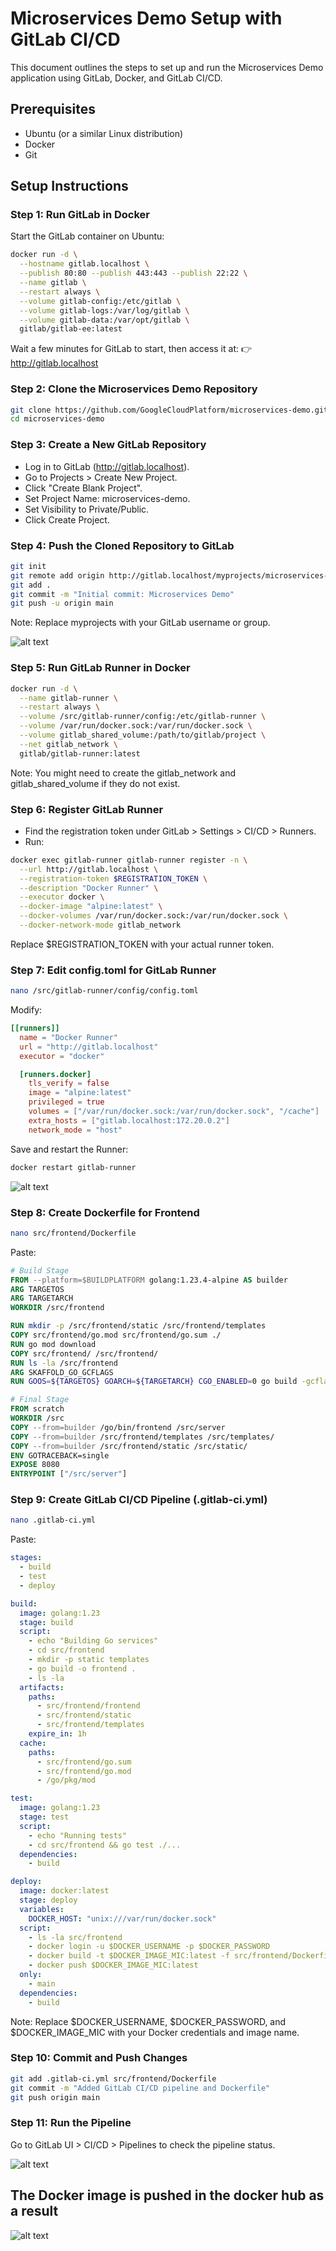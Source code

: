 
# Microservices Demo Setup with GitLab CI/CD

This document outlines the steps to set up and run the Microservices Demo application using GitLab, Docker, and GitLab CI/CD.

## Prerequisites

- Ubuntu (or a similar Linux distribution)
- Docker
- Git

## Setup Instructions

### Step 1: Run GitLab in Docker

Start the GitLab container on Ubuntu:

```bash
docker run -d \
  --hostname gitlab.localhost \
  --publish 80:80 --publish 443:443 --publish 22:22 \
  --name gitlab \
  --restart always \
  --volume gitlab-config:/etc/gitlab \
  --volume gitlab-logs:/var/log/gitlab \
  --volume gitlab-data:/var/opt/gitlab \
  gitlab/gitlab-ee:latest
```

Wait a few minutes for GitLab to start, then access it at:
👉 http://gitlab.localhost

### Step 2: Clone the Microservices Demo Repository

```bash
git clone https://github.com/GoogleCloudPlatform/microservices-demo.git
cd microservices-demo
```

### Step 3: Create a New GitLab Repository

 * Log in to GitLab (http://gitlab.localhost).
 * Go to Projects > Create New Project.
 * Click "Create Blank Project".
 * Set Project Name: microservices-demo.
 * Set Visibility to Private/Public.
 * Click Create Project.

### Step 4: Push the Cloned Repository to GitLab

```bash
git init
git remote add origin http://gitlab.localhost/myprojects/microservices-demo.git
git add .
git commit -m "Initial commit: Microservices Demo"
git push -u origin main
```

Note: Replace myprojects with your GitLab username or group.

![alt text](https://github.com/MzShaban/Devops-projects/blob/main/Images/Images/repository-microservices-demo?raw=true)


### Step 5: Run GitLab Runner in Docker

```bash
docker run -d \
  --name gitlab-runner \
  --restart always \
  --volume /src/gitlab-runner/config:/etc/gitlab-runner \
  --volume /var/run/docker.sock:/var/run/docker.sock \
  --volume gitlab_shared_volume:/path/to/gitlab/project \
  --net gitlab_network \
  gitlab/gitlab-runner:latest
```

Note: You might need to create the gitlab_network and gitlab_shared_volume if they do not exist.

### Step 6: Register GitLab Runner

 * Find the registration token under GitLab > Settings > CI/CD > Runners.
 * Run:

```bash
docker exec gitlab-runner gitlab-runner register -n \
  --url http://gitlab.localhost \
  --registration-token $REGISTRATION_TOKEN \
  --description "Docker Runner" \
  --executor docker \
  --docker-image "alpine:latest" \
  --docker-volumes /var/run/docker.sock:/var/run/docker.sock \
  --docker-network-mode gitlab_network
```

Replace $REGISTRATION_TOKEN with your actual runner token.

### Step 7: Edit config.toml for GitLab Runner

```bash
nano /src/gitlab-runner/config/config.toml
```

Modify:

```toml
[[runners]]
  name = "Docker Runner"
  url = "http://gitlab.localhost"
  executor = "docker"

  [runners.docker]
    tls_verify = false
    image = "alpine:latest"
    privileged = true
    volumes = ["/var/run/docker.sock:/var/run/docker.sock", "/cache"]
    extra_hosts = ["gitlab.localhost:172.20.0.2"]
    network_mode = "host"
```

Save and restart the Runner:

```bash
docker restart gitlab-runner
```

![alt text](https://github.com/MzShaban/Devops-projects/blob/main/Images/runner-microservices-demo?raw=true)


### Step 8: Create Dockerfile for Frontend

```bash
nano src/frontend/Dockerfile
```

Paste:
```dockerfile
# Build Stage
FROM --platform=$BUILDPLATFORM golang:1.23.4-alpine AS builder
ARG TARGETOS
ARG TARGETARCH
WORKDIR /src/frontend

RUN mkdir -p /src/frontend/static /src/frontend/templates
COPY src/frontend/go.mod src/frontend/go.sum ./
RUN go mod download
COPY src/frontend/ /src/frontend/
RUN ls -la /src/frontend
ARG SKAFFOLD_GO_GCFLAGS
RUN GOOS=${TARGETOS} GOARCH=${TARGETARCH} CGO_ENABLED=0 go build -gcflags="${SKAFFOLD_GO_GCFLAGS}" -o /go/bin/frontend .

# Final Stage
FROM scratch
WORKDIR /src
COPY --from=builder /go/bin/frontend /src/server
COPY --from=builder /src/frontend/templates /src/templates/
COPY --from=builder /src/frontend/static /src/static/
ENV GOTRACEBACK=single
EXPOSE 8080
ENTRYPOINT ["/src/server"]
```

### Step 9: Create GitLab CI/CD Pipeline (.gitlab-ci.yml)

```bash
nano .gitlab-ci.yml
```

Paste:
```yaml
stages:
  - build
  - test
  - deploy

build:
  image: golang:1.23
  stage: build
  script:
    - echo "Building Go services"
    - cd src/frontend
    - mkdir -p static templates
    - go build -o frontend .
    - ls -la
  artifacts:
    paths:
      - src/frontend/frontend
      - src/frontend/static
      - src/frontend/templates
    expire_in: 1h
  cache:
    paths:
      - src/frontend/go.sum
      - src/frontend/go.mod
      - /go/pkg/mod

test:
  image: golang:1.23
  stage: test
  script:
    - echo "Running tests"
    - cd src/frontend && go test ./...
  dependencies:
    - build

deploy:
  image: docker:latest
  stage: deploy
  variables:
    DOCKER_HOST: "unix:///var/run/docker.sock"
  script:
    - ls -la src/frontend
    - docker login -u $DOCKER_USERNAME -p $DOCKER_PASSWORD
    - docker build -t $DOCKER_IMAGE_MIC:latest -f src/frontend/Dockerfile .
    - docker push $DOCKER_IMAGE_MIC:latest
  only:
    - main
  dependencies:
    - build
```

Note: Replace $DOCKER_USERNAME, $DOCKER_PASSWORD, and $DOCKER_IMAGE_MIC with your Docker credentials and image name.

### Step 10: Commit and Push Changes

```bash
git add .gitlab-ci.yml src/frontend/Dockerfile
git commit -m "Added GitLab CI/CD pipeline and Dockerfile"
git push origin main
```

### Step 11: Run the Pipeline

Go to GitLab UI > CI/CD > Pipelines to check the pipeline status.

![alt text](https://github.com/MzShaban/Devops-projects/blob/main/Images/pipeline-microservices-demo?raw=true)

## The Docker image is pushed in the docker hub as a result

![alt text](https://github.com/MzShaban/Devops-projects/blob/main/Images/dockerimagemicroservices?raw=true)
